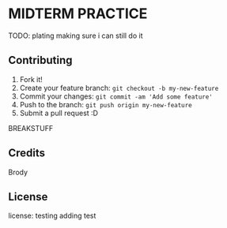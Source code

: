 # MIDTERM PRACTICE

TODO: plating making sure i can still do it

## Contributing

1. Fork it!
2. Create your feature branch: `git checkout -b my-new-feature`
3. Commit your changes: `git commit -am 'Add some feature'`
4. Push to the branch: `git push origin my-new-feature`
5. Submit a pull request :D

BREAKSTUFF
## Credits

Brody

## License

license:
testing adding test
